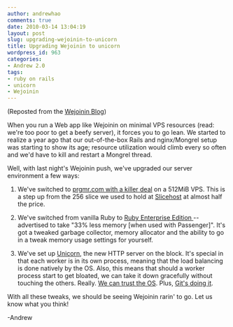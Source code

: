 ```yaml
---
author: andrewhao
comments: true
date: 2010-03-14 13:04:19
layout: post
slug: upgrading-wejoinin-to-unicorn
title: Upgrading Wejoinin to unicorn
wordpress_id: 963
categories:
- Andrew 2.0
tags:
- ruby on rails
- unicorn
- Wejoinin
---
```


(Reposted from the [Wejoinin Blog](http://blog.wejoinin.com/2010/03/14/server-transition-nuts-and-bolts/))

When you run a Web app like Wejoinin on minimal VPS resources (read: we're too poor to get a beefy server), it forces you to go lean. We started to realize a year ago that our out-of-the-box Rails and nginx/Mongrel setup was starting to show its age; resource utilization would climb every so often and we'd have to kill and restart a Mongrel thread.

Well, with last night's Wejoinin push, we've upgraded our server environment a few ways:



	
  1. We've switched to [prgmr.com with a killer deal](http://prgmr.com/xen/) on a 512MiB VPS. This is a step up from the 256 slice we used to hold at [Slicehost](www.slicehost.com) at almost half the price.

	
  2. We've switched from vanilla Ruby to [Ruby Enterprise Edition ](http://www.rubyenterpriseedition.com/)-- advertised to take "33% less memory [when used with Passenger]". It's got a tweaked garbage collector, memory allocator and the ability to go in a tweak memory usage settings for yourself.

	
  3. We've set up [Unicorn](http://unicorn.bogomips.org/), the new HTTP server on the block. It's special in that each worker is in its own process, meaning that the load balancing is done natively by the OS. Also, this means that should a worker process start to get bloated, we can take it down gracefully without touching the others. Really. [We can trust the OS](http://tomayko.com/writings/unicorn-is-unix). Plus, [Git's doing it](http://github.com/blog/517-unicorn).


With all these tweaks, we should be seeing Wejoinin rarin' to go. Let us know what you think!

-Andrew
